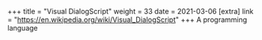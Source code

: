 +++
title = "Visual DialogScript"
weight = 33
date = 2021-03-06
[extra]
link = "https://en.wikipedia.org/wiki/Visual_DialogScript"
+++
A programming language

